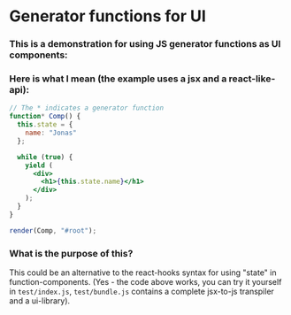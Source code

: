 # Generator functions for UI

### This is a demonstration for using JS generator functions as UI components:
### Here is what I mean (the example uses a jsx and a react-like-api):

```jsx
// The * indicates a generator function
function* Comp() {
  this.state = {
    name: "Jonas"
  };

  while (true) {
    yield (
      <div>
        <h1>{this.state.name}</h1>
      </div>
    );
  }
}

render(Comp, "#root");
```

### What is the purpose of this?
This could be an alternative to the react-hooks syntax for using "state" in function-components. (Yes - the code above works, you can try it yourself in `test/index.js`, `test/bundle.js` contains a complete jsx-to-js transpiler and a ui-library).